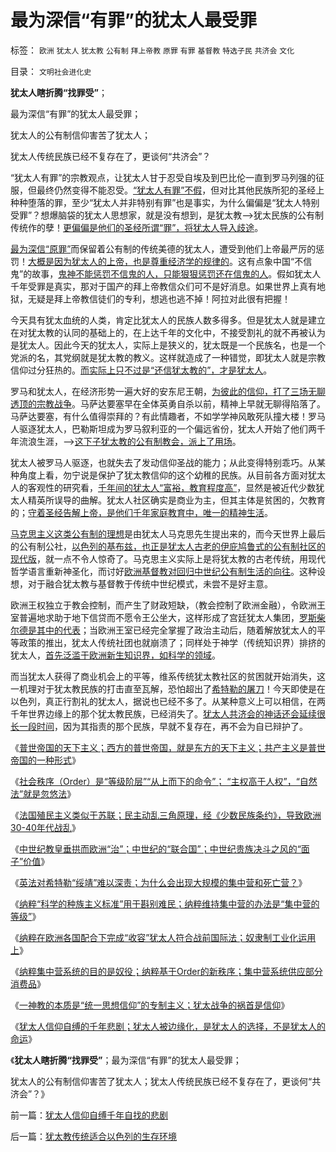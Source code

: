 # 最为深信“有罪”的犹太人最受罪

标签： `欧洲` `犹太人` `犹太教` `公有制` `拜上帝教` `原罪` `有罪` `基督教` `特选子民` `共济会` `文化` 

目录： `文明社会进化史`

**犹太人瞎折腾“找罪受”**；

最为深信“有罪”的犹太人最受罪；

犹太人的公有制信仰害苦了犹太人；

犹太人传统民族已经不复存在了，更谈何“共济会”？

“犹太人有罪”的宗教观点，让犹太人甘于忍受自埃及到巴比伦一直到罗马列强的征服，但最终仍然变得不能忍受。[“犹太人有罪”不假](../../../2010/6/21/人权普世的个体价值观是善恶的唯一标准.md)，但对比其他民族所犯的圣经上种种堕落的罪，至少“犹太人并非特别有罪”也是事实，为什么偏偏是“犹太人特别受罪”？想爆脑袋的犹太人思想家，就是没有想到，是犹太教——>犹太民族的公有制传统作的孽！[更偏偏是他们的圣经所谓“罪”，将犹太人导入歧途](../../../2010/6/20/任何信仰都有对个体价值观的“原罪”.md)。

[最为深信“原罪”](../../../2009/11/5/没有天生的原罪，没有天生的原债.md)而保留着公有制的传统美德的犹太人，遭受到他们上帝最严厉的惩罚！[大概是因为犹太人的上帝，也是尊重经济学的规律的](../../../2009/10/17/人权是经济学概念.md)。这有点象中国“不信鬼”的故事，[鬼神不能惩罚不信鬼的人，只能狠狠惩罚还在信鬼的人](../../../2007/10/1/从《盐铁论》谈起中国人的私有财产原罪感.md)。假如犹太人千年受罪是真实，那对于国产的拜上帝教信众们可不是好消息。如果世界上真有地狱，无疑是拜上帝教信徒们的专利，想逃也逃不掉！阿拉对此很有把握！

今天具有犹太血统的人类，肯定比犹太人的民族人数多得多。但是犹太人就是建立在对犹太教的认同的基础上的，在上达千年的文化中，不接受割礼的就不再被认为是犹太人。因此今天的犹太人，实际上是狭义的，犹太既是一个民族名，也是一个党派的名，其党纲就是犹太教的教义。这样就造成了一种错觉，即犹太人就是宗教信仰过分狂热的。[而实际上只不过是“还信犹太教的”，才是犹太人](../../../2011/5/17/人类发展从公有制走向私有制.md)。



罗马和犹太人，在经济形势一遍大好的安东尼王朝，[为彼此的信仰，打了三场无聊透顶的宗教战争](../../../2009/6/9/正确处理宗教及唯心信仰和科学实证性的关系.md)。马萨达要塞早在全体英勇自杀以前，精神上早就无聊得陷落了。马萨达要塞，有什么值得崇拜的？有此情趣者，不如学学神风敢死队撞大楼！罗马人驱逐犹太人，巴勒斯坦成为罗马叙利亚的一个偏远省份，犹太人开始了他们两千年流浪生涯，——>[这下子犹太教的公有制教会，派上了用场](../../../2011/7/23/奴隶制的生存危难环境中的积极意义.md)。

犹太人被罗马人驱逐，也就失去了发动信仰圣战的能力；从此变得特别乖巧。从某种角度上看，勿宁说是保护了犹太教信仰的这个幼稚的民族。从目前各方面对犹太人的客观性的研究看，[千年间的犹太人“富裕，教育程度高”](../../../2011/8/29/罗斯柴尔德家族的真实身份和跨国业务.md)，显然是被近代少数犹太人精英所误导的曲解。犹太人社区确实是商业为主，但其主体是贫困的，欠教育的；[守着圣经告解上帝，是他们千年家庭教育中，唯一的精神生活](../../../2010/4/14/宗教总是社会意义的，迷信是个人意义的.md)。



[马克思主义这类公有制的理想](../../../2009/11/9/生物学，进化论，基督教和马克思主义.md)是由犹太人马克思先生提出来的，而今天世界上最后的公有制公社，[以色列的基布兹，也正是犹太人古老的伊庇鸠鲁式的公有制社区的现代版](../../../2010/8/7/伊庇鸠鲁近似以色列基布兹公有制是其衰落原因.md)，就一点不令人惊奇了。马克思主义实际上是将犹太教的古老传统，用现代哲学语言重新神圣化，而讨好[欧洲基督教对回归中世纪公有制生活的向往](../../../2011/2/3/马克思早就向（短缺原理＋边际原理）彻底投降了.md)。这种设想，对于融合犹太教与基督教于传统中世纪模式，未尝不是好主意。



欧洲王权独立于教会控制，而产生了财政短缺，（教会控制了欧洲金融），令欧洲王室普遍地求助于地下信贷而不愿令王公坐大，这样形成了宫廷犹太人集团，[罗斯柴尔德是其中的代表](../../../2011/8/29/和珅！就是罗斯柴尔德！.md)；当欧洲王室已经完全掌握了政治主动后，随着解放犹太人的平等政策的推出，犹太人传统社团也就崩溃了；同样处于神学（传统知识界）排挤的犹太人，[首先泛滥于欧洲新生知识界，如科学的领域](../../../2011/8/30/犹太人重视教育的神话，马克思痛骂犹太人.md)。



而当犹太人获得了商业机会上的平等，维系传统犹太教社区的贫困就开始消失，这一机理对于犹太教民族的打击直至瓦解，恐怕超出了[希特勒的屠刀](../../../2011/9/4/纳粹“科学的种族主义标准”用于斟别难民，和集中营的等级.md)！今天即使是在以色列，真正行割礼的犹太人，据说也已经不多了。从某种意义上可以相信，在两千年世界边缘上的那个犹太教民族，已经消失了。[犹太人共济会的神话还会延续很长一段时间](../../../2011/8/27/共济会指“国际犹太人阴谋集团”即《货币战争》.md)，因为其指责的那个民族，早就不复存在，再不会为自已辩护了。

《[普世帝国的天下主义；西方的普世帝国，就是东方的天下主义；共产主义是普世帝国的一种形式](../../../2011/9/2/普世帝国的天下主义.md)》

《[社会秩序（Order）是“等级阶层”“从上而下的命令”；
“主权高于人权”，“自然法”就是忽悠法](../../../2011/9/2/社会秩序（Order）即“等级阶层”“命令”和《自然法》的变迁.md)》

《[法国殖民主义类似于苏联；民主动乱三角原理，经《少数民族条约》，导致欧洲30-40年代战乱](../../../2011/9/2/妖魔化希特勒掩盖了什么？法国的殖民主义与英国有何不同？.md)》

《[中世纪教皇垂拱而欧洲“治”；中世纪的“联合国”；中世纪贵族决斗之风的“面子”价值](../../../2011/9/4/中世纪的联合国,教皇垂拱而欧洲“治”.md)》

《[英法对希特勒“绥靖”难以深责；为什么会出现大规模的集中营和死亡营？](../../../2011/9/4/英法“绥靖”希特勒难以深责；为什么会出现集中营和死亡营？.md)》

《[纳粹“科学的种族主义标准”用于斟别难民；纳粹维持集中营的办法是“集中营的等级”](../../../2011/9/4/纳粹“科学的种族主义标准”用于斟别难民，和集中营的等级.md)》

《[纳粹在欧洲各国配合下完成“收容”犹太人符合战前国际法；奴隶制工业化运用上](../../../2011/9/4/欧洲各国配合纳粹收容犹太人；符合战前国际法.md)》

《[纳粹集中营系统的目的是奴役；纳粹基于Order的新秩序；集中营系统供应部分消费品](../../../2011/9/4/纳粹集中营制度，是工业化的奴隶制.md)》

《[一神教的本质是“统一思想信仰”的专制主义；犹太战争的祸首是信仰](../../../2011/9/26/一神教的专制主义和犹太战争的祸首.md)》

《[犹太人信仰自缚的千年悲剧；犹太人被边缘化，是犹太人的选择，不是犹太人的命运](../../../2011/9/26/犹太人信仰自缚千年自找的悲剧.md)》

《**犹太人瞎折腾“找罪受”**；最为深信“有罪”的犹太人最受罪；

犹太人的公有制信仰害苦了犹太人；犹太人传统民族已经不复存在了，更谈何“共济会”？》



前一篇：[犹太人信仰自缚千年自找的悲剧](../../../2011/9/26/犹太人信仰自缚千年自找的悲剧.md)

后一篇：[犹太教传统适合以色列的生存环境](../../../2011/9/26/犹太教传统适合以色列的生存环境.md)